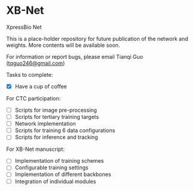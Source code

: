 # XB-Net
XpressBio Net

This is a place-holder repository for future publication of the network and weights.
More contents will be available soon.

For information or report bugs, please email Tianqi Guo (tqguo246@gmail.com)

Tasks to complete:
- [x] Have a cup of coffee

For CTC participation: 
- [ ] Scripts for image pre-processing
- [ ] Scripts for tertiary training targets
- [ ] Network implementation 
- [ ] Scripts for training 6 data configurations
- [ ] Scripts for inference and tracking

For XB-Net manuscript: 
- [ ] Implementation of training schemes
- [ ] Configurable training settings
- [ ] Implementation of different backbones
- [ ] Integration of individual modules
